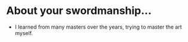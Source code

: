 # About your swordmanship...
- I learned from many masters over the years, trying to master the art myself.
